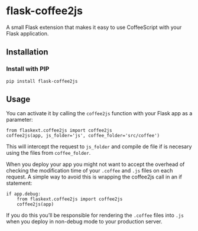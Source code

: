 flask-coffee2js
===============

A small Flask extension that makes it easy to use CoffeeScript with your Flask application.


## Installation

### Install with PIP

    pip install flask-coffee2js


## Usage

You can activate it by calling the `coffee2js` function with your Flask app as a parameter:

    from flaskext.coffee2js import coffee2js
    coffee2js(app, js_folder='js', coffee_folder='src/coffee')

This will intercept the request to `js_folder` and compile de file if is necesary using the files from `coffee_folder`.

When you deploy your app you might not want to accept the overhead of checking the modification time of your `.coffee` and `.js` files on each request. A simple way to avoid this is wrapping the coffee2js call in an if statement:

    if app.debug:
        from flaskext.coffee2js import coffee2js
        coffee2js(app)
        
If you do this you’ll be responsible for rendering the `.coffee` files into `.js` when you deploy in non-debug mode to your production server.